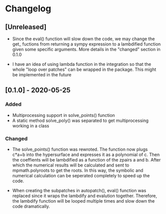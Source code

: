 # Changelog

## [Unreleased]
- Since the eval() function will slow down the code, we may change the get_ fuctions from returning a sympy expression to a lambdified function given some specific arguments. More details in the "changed" section in 0.1.0

- I have an idea of using lambda function in the integration so that the whole "loop over patches" can be wrapped in the package. This might be implemented in the future

## [0.1.0] - 2020-05-25
### Added
- Multiprocessing support in solve_points() function
- A static method solve_poly() was separated to get multiprocessing working in a class

### Changed
- The solve_points() function was rewroted. The function now plugs c*a+b into the hypersurface and expresses it as a polynomial of c. Then the coeffients will be lambdified as a function of the zpairs a and b. After which the numerical results will be calculated and sent to mpmath.polyroots to get the roots. In this way, the symbolic and numerical calculation can be seperated completely to speed up the code.

- When creating the subpatches in autopatch(), eval() function was replaced since it wraps the lambdify and evalution together. Therefore, the lambdify function will be looped multiple times and slow down the code dramatically.

